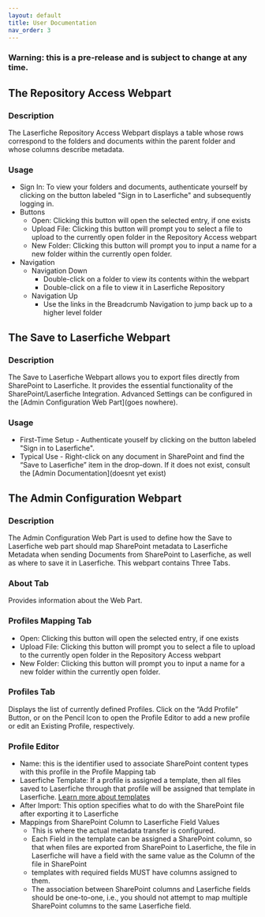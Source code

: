 ```yaml
---
layout: default
title: User Documentation
nav_order: 3
---
```

### Warning: this is a pre-release and is subject to change at any time.

## The Repository Access Webpart

### Description
The Laserfiche Repository Access Webpart displays a table whose rows
correspond to the folders and documents within the parent folder and whose columns describe metadata.

### Usage
- Sign In: To view your folders and documents, authenticate yourself
by clicking on the button labeled "Sign in to Laserfiche" and
subsequently logging in.
- Buttons
    - Open: Clicking this button will open the selected entry, if one exists
    - Upload File: Clicking this button will prompt you to select a file to upload to the currently open folder in the Repository Access webpart
    - New Folder: Clicking this button will prompt you to input a name for a new folder within the currently open folder.
- Navigation
    - Navigation Down
        - Double-click on a folder to view its contents within the webpart
        - Double-click on a file to view it in Laserfiche Repository
    - Navigation Up
        - Use the links in the Breadcrumb Navigation to jump back up to a higher level folder

## The Save to Laserfiche Webpart

### Description
The Save to Laserfiche Webpart allows you to export files directly from SharePoint to Laserfiche. It provides the essential functionality of the SharePoint/Laserfiche Integration. Advanced Settings can be configured in the [Admin Configuration Web Part](goes nowhere).

### Usage
- First-Time Setup - Authenticate youself by clicking on the button labeled "Sign in to Laserfiche".
- Typical Use - Right-click on any document in SharePoint and find the “Save to Laserfiche” item in the drop-down. If it does not exist, consult the [Admin Documentation](doesnt yet exist)

## The Admin Configuration Webpart

### Description
The Admin Configuration Web Part is used to define how the Save to
Laserfiche web part should map SharePoint metadata to Laserfiche
Metadata when sending Documents from SharePoint to Laserfiche, as well
as where to save it in Laserfiche. This webpart contains Three Tabs.

### About Tab
Provides information about the Web Part.

### Profiles Mapping Tab
- Open: Clicking this button will open the selected entry, if one
exists
- Upload File: Clicking this button will prompt you to select a file to upload to the currently open folder in the Repository Access webpart
- New Folder: Clicking this button will prompt you to input a name for a new folder within the currently open folder.

### Profiles Tab
Displays the list of currently defined Profiles. Click on the “Add Profile” Button, or on the Pencil Icon to open the Profile Editor to add a new profile or edit an Existing Profile, respectively.

### Profile Editor
- Name: this is the identifier used to associate SharePoint content types with this profile in the Profile Mapping tab
- Laserfiche Template: If a profile is assigned a template, then all files saved to Laserfiche through that profile will be assigned that template in Laserfiche. [Learn more about templates](https://doc.laserfiche.com/laserfiche.documentation/en-us/Content/Fields_and_Templates.html)
- After Import: This option specifies what to do with the
SharePoint file after exporting it to Laserfiche
- Mappings from SharePoint Column to Laserfiche Field Values
    - This is where the actual metadata transfer is configured.
    - Each Field in the template can be assigned a SharePoint column, so that when files are exported from SharePoint to Laserfiche, the file in Laserfiche will have a field with the same value as the Column of the file in SharePoint
    - templates with required fields MUST have columns assigned to them.
    - The association between SharePoint columns and Laserfiche fields should be one-to-one, i.e., you should not attempt to map multiple SharePoint columns to the same Laserfiche field.
